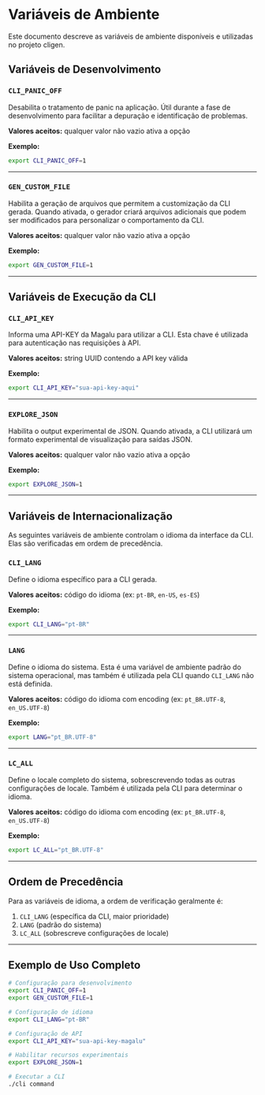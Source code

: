 # Variáveis de Ambiente

Este documento descreve as variáveis de ambiente disponíveis e utilizadas no projeto cligen.

## Variáveis de Desenvolvimento

### `CLI_PANIC_OFF`

Desabilita o tratamento de panic na aplicação. Útil durante a fase de desenvolvimento para facilitar a depuração e identificação de problemas.

**Valores aceitos:** qualquer valor não vazio ativa a opção

**Exemplo:**
```bash
export CLI_PANIC_OFF=1
```

---

### `GEN_CUSTOM_FILE`

Habilita a geração de arquivos que permitem a customização da CLI gerada. Quando ativada, o gerador criará arquivos adicionais que podem ser modificados para personalizar o comportamento da CLI.

**Valores aceitos:** qualquer valor não vazio ativa a opção

**Exemplo:**
```bash
export GEN_CUSTOM_FILE=1
```

---

## Variáveis de Execução da CLI

### `CLI_API_KEY`

Informa uma API-KEY da Magalu para utilizar a CLI. Esta chave é utilizada para autenticação nas requisições à API.

**Valores aceitos:** string UUID contendo a API key válida

**Exemplo:**
```bash
export CLI_API_KEY="sua-api-key-aqui"
```

---

### `EXPLORE_JSON`

Habilita o output experimental de JSON. Quando ativada, a CLI utilizará um formato experimental de visualização para saídas JSON.

**Valores aceitos:** qualquer valor não vazio ativa a opção

**Exemplo:**
```bash
export EXPLORE_JSON=1
```

---

## Variáveis de Internacionalização

As seguintes variáveis de ambiente controlam o idioma da interface da CLI. Elas são verificadas em ordem de precedência.

### `CLI_LANG`

Define o idioma específico para a CLI gerada.

**Valores aceitos:** código do idioma (ex: `pt-BR`, `en-US`, `es-ES`)

**Exemplo:**
```bash
export CLI_LANG="pt-BR"
```

---

### `LANG`

Define o idioma do sistema. Esta é uma variável de ambiente padrão do sistema operacional, mas também é utilizada pela CLI quando `CLI_LANG` não está definida.

**Valores aceitos:** código do idioma com encoding (ex: `pt_BR.UTF-8`, `en_US.UTF-8`)

**Exemplo:**
```bash
export LANG="pt_BR.UTF-8"
```

---

### `LC_ALL`

Define o locale completo do sistema, sobrescrevendo todas as outras configurações de locale. Também é utilizada pela CLI para determinar o idioma.

**Valores aceitos:** código do idioma com encoding (ex: `pt_BR.UTF-8`, `en_US.UTF-8`)

**Exemplo:**
```bash
export LC_ALL="pt_BR.UTF-8"
```

---

## Ordem de Precedência

Para as variáveis de idioma, a ordem de verificação geralmente é:

1. `CLI_LANG` (específica da CLI, maior prioridade)
2. `LANG` (padrão do sistema)
3. `LC_ALL` (sobrescreve configurações de locale)

---

## Exemplo de Uso Completo

```bash
# Configuração para desenvolvimento
export CLI_PANIC_OFF=1
export GEN_CUSTOM_FILE=1

# Configuração de idioma
export CLI_LANG="pt-BR"

# Configuração de API
export CLI_API_KEY="sua-api-key-magalu"

# Habilitar recursos experimentais
export EXPLORE_JSON=1

# Executar a CLI
./cli command
```

